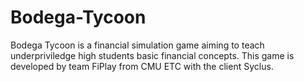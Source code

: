 # Bodega-Tycoon
Bodega Tycoon is a financial simulation game aiming to teach underpriviledge high students basic financial concepts. This game is developed by team FiPlay from CMU ETC with the client Syclus.
